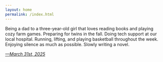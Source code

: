 ```yaml
---
layout: home
permalink: /index.html
---
```


Being a dad to a three-year-old girl that loves reading books and playing cozy farm games. Preparing for twins in the fall. Doing tech support at our local hospital. Running, lifting, and playing basketball throughout the week. Enjoying silence as much as possible. Slowly writing a novel.

*[—March 31st, 2025](https://reederapp.net/Tkkabi0mQNe7RQtZCseHJg)*
